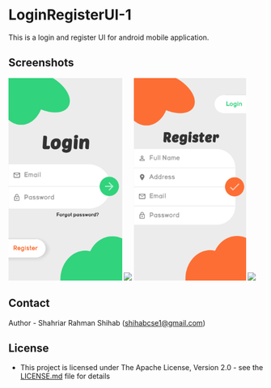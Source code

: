 # LoginRegisterUI-1

This is a login and register UI for android mobile application.


## Screenshots
<img src="/screenshots/Photo_1.png" height="400px"/> <img src="/screenshots/en_2.png" height="400px"/>
<img src="/screenshots/Photo_2.png" height="400px"/> <img src="/screenshots/en_4.png" height="400px"/>


## Contact

Author - Shahriar Rahman Shihab ([shihabcse1@gmail.com](mailto:shihabcse1@gmail.com))


## License

* This project is licensed under The Apache License, Version 2.0 - see the [LICENSE.md](/LICENSE) file for details
